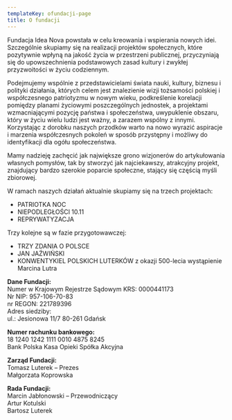 ```yaml
---
templateKey: ofundacji-page
title: O fundacji
---
```

Fundacja Idea Nova powstała w celu kreowania i wspierania nowych idei. Szczególnie skupiamy się na realizacji projektów społecznych, które pozytywnie wpłyną na jakość życia w przestrzeni publicznej, przyczyniają się do upowszechnienia podstawowych zasad kultury i zwykłej przyzwoitości w życiu codziennym.

Podejmujemy wspólnie z przedstawicielami świata nauki, kultury, biznesu i polityki działania, których celem jest znalezienie wizji tożsamości polskiej i współczesnego patriotyzmu w nowym wieku, podkreślenie korelacji pomiędzy planami życiowymi poszczególnych jednostek, a projektami wzmacniającymi pozycję państwa i społeczeństwa, uwypuklenie obszaru, który w życiu wielu ludzi jest ważny, a zarazem wspólny z innymi. Korzystając z dorobku naszych przodków warto na nowo wyrazić aspiracje i marzenia współczesnych pokoleń w sposób przystępny i możliwy do identyfikacji dla ogółu społeczeństwa.

Mamy nadzieję zachęcić jak największe grono wizjonerów do artykułowania własnych pomysłów, tak by stworzyć jak najciekawszy, atrakcyjny projekt, znajdujący bardzo szerokie poparcie społeczne, stający się częścią myśli zbiorowej.

W ramach naszych działań aktualnie skupiamy się na trzech projektach:

* PATRIOTKA NOC 
* NIEPODLEGŁOŚCI 10.11
* REPRYWATYZACJA 

Trzy kolejne są w fazie przygotowawczej:

* TRZY ZDANIA O POLSCE
* JAN JAŹWIŃSKI 
* KONWENTYKIEL POLSKICH LUTERKÓW z okazji 500-lecia wystąpienie Marcina Lutra

**Dane Fundacji:**  
Numer w Krajowym Rejestrze Sądowym KRS: 0000441173  
Nr NIP: 957-106-70-83  
nr REGON: 221789396  
Adres siedziby:  
ul.: Jesionowa 11/7
80-261 Gdańsk   


**Numer rachunku bankowego:**  
18 1240 1242 1111 0010 4875 8245  
Bank Polska Kasa Opieki Spółka Akcyjna

**Zarząd Fundacji:**  
Tomasz Luterek – Prezes  
Małgorzata Koprowska

**Rada Fundacji:**  
Marcin Jabłonowski – Przewodniczący  
Artur Kotulski  
Bartosz Luterek
